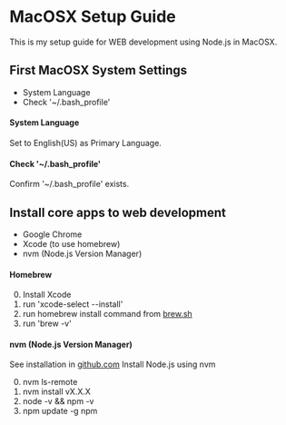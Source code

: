 # MacOSX Setup Guide
This is my setup guide for WEB development using Node.js in MacOSX.

## First MacOSX System Settings
- System Language
- Check '~/.bash_profile'

#### System Language
Set to English(US) as Primary Language.

#### Check '~/.bash_profile'
Confirm '~/.bash_profile' exists.


## Install core apps to web development
- Google Chrome
- Xcode (to use homebrew)
- nvm (Node.js Version Manager)


#### Homebrew
0. Install Xcode
1. run 'xcode-select --install'
2. run homebrew install command from [brew.sh](http://brew.sh/)
3. run 'brew -v'

#### nvm (Node.js Version Manager)
See installation in [github.com](https://github.com/creationix/nvm)
Install Node.js using nvm

0. nvm ls-remote
0. nvm install vX.X.X
0. node -v && npm -v
0. npm update -g npm
 
